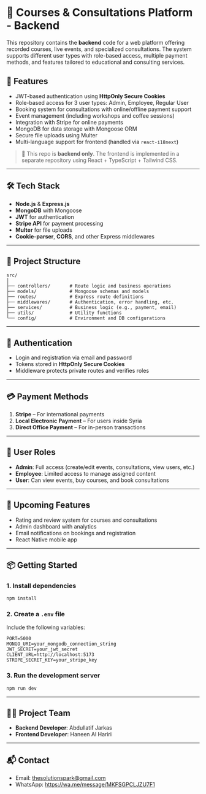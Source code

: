 # 🧠 Courses & Consultations Platform - Backend

This repository contains the **backend** code for a web platform offering recorded courses, live events, and specialized consultations. The system supports different user types with role-based access, multiple payment methods, and features tailored to educational and consulting services.

## 🚀 Features

- JWT-based authentication using **HttpOnly Secure Cookies**
- Role-based access for 3 user types: Admin, Employee, Regular User
- Booking system for consultations with online/offline payment support
- Event management (including workshops and coffee sessions)
- Integration with Stripe for online payments
- MongoDB for data storage with Mongoose ORM
- Secure file uploads using Multer
- Multi-language support for frontend (handled via `react-i18next`)

> 📝 This repo is **backend only**. The frontend is implemented in a separate repository using React + TypeScript + Tailwind CSS.

---

## 🛠️ Tech Stack

- **Node.js** & **Express.js**
- **MongoDB** with Mongoose
- **JWT** for authentication
- **Stripe API** for payment processing
- **Multer** for file uploads
- **Cookie-parser**, **CORS**, and other Express middlewares

---

## 📂 Project Structure

```
src/
│
├── controllers/       # Route logic and business operations
├── models/            # Mongoose schemas and models
├── routes/            # Express route definitions
├── middlewares/       # Authentication, error handling, etc.
├── services/          # Business logic (e.g., payment, email)
├── utils/             # Utility functions
└── config/            # Environment and DB configurations
```

---

## 🔐 Authentication

- Login and registration via email and password
- Tokens stored in **HttpOnly Secure Cookies**
- Middleware protects private routes and verifies roles

---

## 💳 Payment Methods

1. **Stripe** – For international payments
2. **Local Electronic Payment** – For users inside Syria
3. **Direct Office Payment** – For in-person transactions

---

## 👤 User Roles

- **Admin**: Full access (create/edit events, consultations, view users, etc.)
- **Employee**: Limited access to manage assigned content
- **User**: Can view events, buy courses, and book consultations

---

## 📅 Upcoming Features

- Rating and review system for courses and consultations
- Admin dashboard with analytics
- Email notifications on bookings and registration
- React Native mobile app

---

## 📦 Getting Started

### 1. Install dependencies

```bash
npm install
```

### 2. Create a `.env` file

Include the following variables:

```env
PORT=5000
MONGO_URI=your_mongodb_connection_string
JWT_SECRET=your_jwt_secret
CLIENT_URL=http://localhost:5173
STRIPE_SECRET_KEY=your_stripe_key
```

### 3. Run the development server

```bash
npm run dev
```

---

## 👨‍💻 Project Team

- **Backend Developer**: Abdullatif Jarkas
- **Frontend Developer**: Haneen Al Hariri

---

## 📬 Contact

- Email: thesolutionspark@gmail.com
- WhatsApp: https://wa.me/message/MKFSGPCLJZU7F1